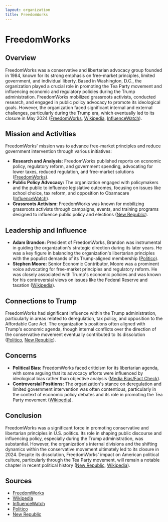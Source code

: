 ```yaml
---
layout: organization
title: FreedomWorks
---
```


# FreedomWorks

## Overview
FreedomWorks was a conservative and libertarian advocacy group founded in 1984, known for its strong emphasis on free-market principles, limited government, and individual liberty. Based in Washington, D.C., the organization played a crucial role in promoting the Tea Party movement and influencing economic and regulatory policies during the Trump administration. FreedomWorks mobilized grassroots activists, conducted research, and engaged in public policy advocacy to promote its ideological goals. However, the organization faced significant internal and external challenges, particularly during the Trump era, which eventually led to its closure in May 2024 ([FreedomWorks](https://www.freedomworks.org), [Wikipedia](https://en.wikipedia.org/wiki/FreedomWorks), [InfluenceWatch](https://www.influencewatch.org)).

## Mission and Activities
FreedomWorks' mission was to advance free-market principles and reduce government intervention through various initiatives:
- **Research and Analysis:** FreedomWorks published reports on economic policy, regulatory reform, and government spending, advocating for lower taxes, reduced regulation, and free-market solutions ([FreedomWorks](https://www.freedomworks.org)).
- **Public Policy Advocacy:** The organization engaged with policymakers and the public to influence legislative outcomes, focusing on issues like school choice, tax reform, and opposition to Obamacare ([InfluenceWatch](https://www.influencewatch.org)).
- **Grassroots Activism:** FreedomWorks was known for mobilizing grassroots activists through campaigns, events, and training programs designed to influence public policy and elections ([New Republic](https://newrepublic.com)).

## Leadership and Influence
- **Adam Brandon:** President of FreedomWorks, Brandon was instrumental in guiding the organization's strategic direction during its later years. He was a key figure in balancing the organization's libertarian principles with the populist demands of its Trump-aligned membership ([Politico](https://www.politico.com)).
- **Stephen Moore:** Senior Economic Contributor, Moore was a prominent voice advocating for free-market principles and regulatory reform. He was closely associated with Trump's economic policies and was known for his controversial views on issues like the Federal Reserve and taxation ([Wikipedia](https://en.wikipedia.org/wiki/Stephen_Moore)).

## Connections to Trump
FreedomWorks had significant influence within the Trump administration, particularly in areas related to deregulation, tax policy, and opposition to the Affordable Care Act. The organization's positions often aligned with Trump's economic agenda, though internal conflicts over the direction of the conservative movement eventually contributed to its dissolution ([Politico](https://www.politico.com), [New Republic](https://newrepublic.com)).

## Concerns
- **Political Bias:** FreedomWorks faced criticism for its libertarian agenda, with some arguing that its advocacy efforts were influenced by ideological bias rather than objective analysis ([Media Bias/Fact Check](https://mediabiasfactcheck.com)).
- **Controversial Positions:** The organization's stance on deregulation and limited government intervention was often contentious, particularly in the context of economic policy debates and its role in promoting the Tea Party movement ([Wikipedia](https://en.wikipedia.org/wiki/FreedomWorks)).

## Conclusion
FreedomWorks was a significant force in promoting conservative and libertarian principles in U.S. politics. Its role in shaping public discourse and influencing policy, especially during the Trump administration, was substantial. However, the organization's internal divisions and the shifting dynamics within the conservative movement ultimately led to its closure in 2024. Despite its dissolution, FreedomWorks' impact on American political culture, particularly through the Tea Party movement, will remain a notable chapter in recent political history ([New Republic](https://newrepublic.com), [Wikipedia](https://en.wikipedia.org/wiki/FreedomWorks)).

## Sources
- [FreedomWorks](https://www.freedomworks.org)
- [Wikipedia](https://en.wikipedia.org/wiki/FreedomWorks)
- [InfluenceWatch](https://www.influencewatch.org)
- [Politico](https://www.politico.com)
- [New Republic](https://newrepublic.com)
